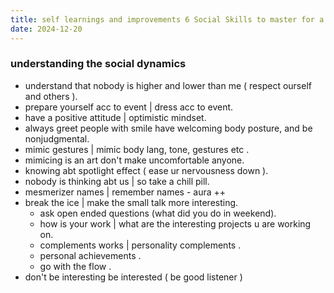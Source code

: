 ```yaml
---
title: self learnings and improvements 6 Social Skills to master for a Magnetic Aura
date: 2024-12-20
---
```



### understanding the social dynamics

- understand that nobody is higher and lower than me ( respect ourself and others ).
- prepare yourself acc to event | dress acc to event.
- have a positive attitude | optimistic mindset.
- always greet people with smile have welcoming body posture, and be nonjudgmental.
- mimic gestures | mimic body lang, tone, gestures etc  .
- mimicing is an art don't make uncomfortable anyone.
- knowing abt spotlight effect ( ease ur nervousness down ). 
- nobody is thinking abt us | so take a chill pill.
- mesmerizer names | remember names - aura ++
- break the ice | make the small talk more interesting. 
	- ask open ended questions (what did you do in weekend).
	- how is your work | what are the interesting projects u are working on.
	- complements works | personality complements .
	- personal achievements .
	- go with the flow .
- don't be interesting be interested ( be good listener )





